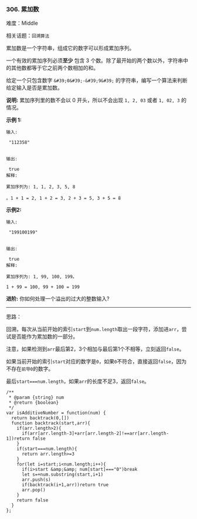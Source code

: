 ### 306. 累加数

难度：Middle

相关话题：`回溯算法`

累加数是一个字符串，组成它的数字可以形成累加序列。



一个有效的累加序列必须**至少** 包含 3 个数。除了最开始的两个数以外，字符串中的其他数都等于它之前两个数相加的和。



给定一个只包含数字 `&#39;0&#39;-&#39;9&#39;` 的字符串，编写一个算法来判断给定输入是否是累加数。



**说明:** 累加序列里的数不会以 0 开头，所以不会出现 `1, 2, 03`  或者 `1, 02, 3` 的情况。



**示例 1:** 





```
输入:

 "112358"


输出:

 true 
解释:

累加序列为: 1, 1, 2, 3, 5, 8 

。1 + 1 = 2, 1 + 2 = 3, 2 + 3 = 5, 3 + 5 = 8

```


**示例2:** 





```
输入:

 "199100199"


输出:

 true 
解释:

累加序列为: 1, 99, 100, 199。

1 + 99 = 100, 99 + 100 = 199
```


**进阶:** 
你如何处理一个溢出的过大的整数输入?




-----

思路：

回溯，每次从当前开始的索引`start`到`num.length`取出一段字符，添加进`arr`，尝试是否能作为累加数的一部分。

注意，如果检测到`arr`最后第2，3个相加与最后第1个不相等，立刻返回`false`。

如果当前开始的索引`start`对应的数字是`0`，如果`0`不符合，直接返回`false`，因为不存在`前导0`的数字。

最后`start===num.length`，如果`arr`的长度不足3，返回`false`。


```
/**
 * @param {string} num
 * @return {boolean}
 */
var isAdditiveNumber = function(num) {
  return backtrack(0,[])
  function backtrack(start,arr){
    if(arr.length>2){
      if(arr[arr.length-3]+arr[arr.length-2]!==arr[arr.length-1])return false
    }
    if(start===num.length){
      return arr.length>=3
    }
    for(let i=start;i<num.length;i++){
      if(i>start &amp;&amp; num[start]==="0")break
      let s=+num.substring(start,i+1)
      arr.push(s)
      if(backtrack(i+1,arr))return true
      arr.pop()
    }
    return false
  }
};



```

